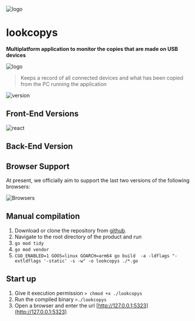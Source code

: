 ![logo](/img/look.png)
# lookcopys
**Multiplatform application to monitor the copies that are made on USB devices**

![logo](/img/lookcopysapp.png)

>Keeps a record of all connected devices and what has been copied from the PC running the application


![version](/img/version1.svg)


## Front-End Versions
![react](/img/react-logo.png)

## Back-End Version


## Browser Support

At present, we officially aim to support the last two versions of the following browsers:

![Browsers](/img/navegadores.png)

## Manual compilation
1. Download or clone the repository from [github](https://github.com/akosej/lookcopys).
2. Navigate to the root  directory of the product and run
3. `go mod tidy`
4. `go mod vendor`
5. `CGO_ENABLED=1 GOOS=linux GOARCH=arm64 go build  -a -ldflags "-extldflags '-static' -s -w" -o lookcopys ./*.go`


## Start up
1. Give it execution permission `> chmod +x ./lookcopys`
2. Run the compiled binary `>./lookcopys`
3. Open a browser and enter the url [http://127.0.0.1:5323](http://127.0.0.1:5323)